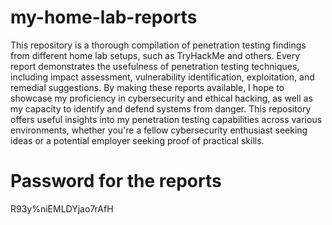 # my-home-lab-reports

This repository is a thorough compilation of penetration testing findings from different home lab setups, such as TryHackMe and others. Every report demonstrates the usefulness of penetration testing techniques, including impact assessment, vulnerability identification, exploitation, and remedial suggestions. By making these reports available, I hope to showcase my proficiency in cybersecurity and ethical hacking, as well as my capacity to identify and defend systems from danger. This repository offers useful insights into my penetration testing capabilities across various environments, whether you're a fellow cybersecurity enthusiast seeking ideas or a potential employer seeking proof of practical skills.

# Password for the reports
R93y%niEMLDYjao7rAfH

